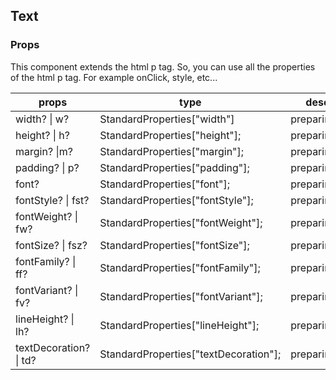 ## Text

### Props

This component extends the html p tag.
So, you can use all the properties of the html p tag.
For example onClick, style, etc...

| props                  | type                                  | desc         | default |
| ---------------------- | ------------------------------------- | ------------ | ------- |
| width? \| w?           | StandardProperties["width"]           | preparing... | -       |
| height? \| h?          | StandardProperties["height"];         | preparing... | -       |
| margin? \|m?           | StandardProperties["margin"];         | preparing... | -       |
| padding? \| p?         | StandardProperties["padding"];        | preparing... | -       |
| font?                  | StandardProperties["font"];           | preparing... | -       |
| fontStyle? \| fst?     | StandardProperties["fontStyle"];      | preparing... | -       |
| fontWeight? \| fw?     | StandardProperties["fontWeight"];     | preparing... | -       |
| fontSize? \| fsz?      | StandardProperties["fontSize"];       | preparing... | -       |
| fontFamily? \| ff?     | StandardProperties["fontFamily"];     | preparing... | -       |
| fontVariant? \| fv?    | StandardProperties["fontVariant"];    | preparing... | -       |
| lineHeight? \| lh?     | StandardProperties["lineHeight"];     | preparing... | -       |
| textDecoration? \| td? | StandardProperties["textDecoration"]; | preparing... | -       |
